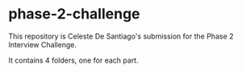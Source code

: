 # phase-2-challenge
This repository is Celeste De Santiago's submission for the Phase 2 Interview Challenge.

It contains 4 folders, one for each part.

